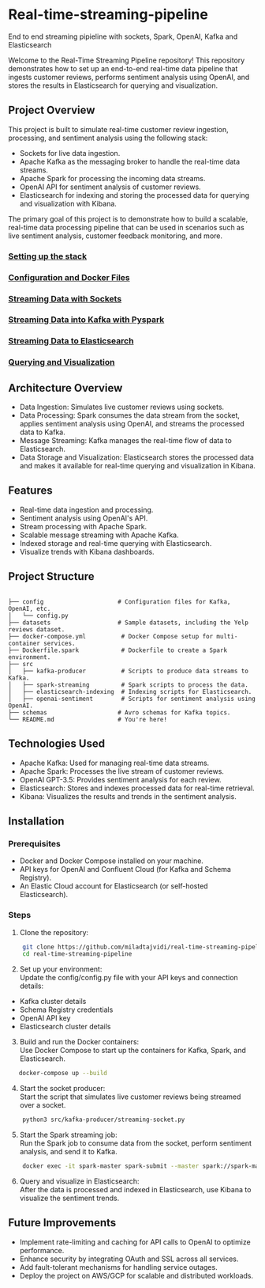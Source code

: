 # Real-time-streaming-pipeline
End to end streaming pipieline with sockets, Spark, OpenAI, Kafka and Elasticsearch

Welcome to the Real-Time Streaming Pipeline repository! This repository demonstrates how to set up an end-to-end real-time data pipeline that ingests customer reviews, performs sentiment analysis using OpenAI, and stores the results in Elasticsearch for querying and visualization.

## Project Overview

This project is built to simulate real-time customer review ingestion, processing, and sentiment analysis using the following stack:

* Sockets for live data ingestion.
* Apache Kafka as the messaging broker to handle the real-time data streams.
* Apache Spark for processing the incoming data streams.
* OpenAI API for sentiment analysis of customer reviews.
* Elasticsearch for indexing and storing the processed data for querying and visualization with Kibana.

The primary goal of this project is to demonstrate how to build a scalable, real-time data processing pipeline that can be used in scenarios such as live sentiment analysis, customer feedback monitoring, and more.

### [Setting up the stack](./1-setup/README.md)

### [Configuration and Docker Files](./2-config-docker/README.md)

### [Streaming Data with Sockets](./3-sockets/README.md)

### [Streaming Data into Kafka with Pyspark](./4-kafka/README.md)

### [Streaming Data to Elasticsearch](./5-elasticsearch/README.md)

### [Querying and Visualization](./6-querying-vis/README.md)

## Architecture Overview

* Data Ingestion: Simulates live customer reviews using sockets.
* Data Processing: Spark consumes the data stream from the socket, applies sentiment analysis using OpenAI, and streams the processed data to Kafka.
* Message Streaming: Kafka manages the real-time flow of data to Elasticsearch.
* Data Storage and Visualization: Elasticsearch stores the processed data and makes it available for real-time querying and visualization in Kibana.

## Features

* Real-time data ingestion and processing.
* Sentiment analysis using OpenAI's API.
* Stream processing with Apache Spark.
* Scalable message streaming with Apache Kafka.
* Indexed storage and real-time querying with Elasticsearch.
* Visualize trends with Kibana dashboards.




## Project Structure

```plaintext

├── config                     # Configuration files for Kafka, OpenAI, etc.
│   └── config.py
├── datasets                   # Sample datasets, including the Yelp reviews dataset.
├── docker-compose.yml          # Docker Compose setup for multi-container services.
├── Dockerfile.spark            # Dockerfile to create a Spark environment.
├── src
│   ├── kafka-producer          # Scripts to produce data streams to Kafka.
│   ├── spark-streaming         # Spark scripts to process the data.
│   ├── elasticsearch-indexing  # Indexing scripts for Elasticsearch.
│   ├── openai-sentiment        # Scripts for sentiment analysis using OpenAI.
├── schemas                    # Avro schemas for Kafka topics.
└── README.md                  # You're here!

```

## Technologies Used

* Apache Kafka: Used for managing real-time data streams.
* Apache Spark: Processes the live stream of customer reviews.
* OpenAI GPT-3.5: Provides sentiment analysis for each review.
* Elasticsearch: Stores and indexes processed data for real-time retrieval.
* Kibana: Visualizes the results and trends in the sentiment analysis.

## Installation

### Prerequisites

* Docker and Docker Compose installed on your machine.
* API keys for OpenAI and Confluent Cloud (for Kafka and Schema Registry).
* An Elastic Cloud account for Elasticsearch (or self-hosted Elasticsearch).

### Steps

1. Clone the repository:
```bash
    git clone https://github.com/miladtajvidi/real-time-streaming-pipeline.git
    cd real-time-streaming-pipeline
```
2. Set up your environment:<br>
Update the config/config.py file with your API keys and connection details:
* Kafka cluster details
* Schema Registry credentials
* OpenAI API key
* Elasticsearch cluster details

3. Build and run the Docker containers:<br>
Use Docker Compose to start up the containers for Kafka, Spark, and Elasticsearch.
```bash
   docker-compose up --build
```
4. Start the socket producer:<br>
Start the script that simulates live customer reviews being streamed over a socket.
```bash
    python3 src/kafka-producer/streaming-socket.py
```
5. Start the Spark streaming job:<br>
Run the Spark job to consume data from the socket, perform sentiment analysis, and send it to Kafka.
```bash
    docker exec -it spark-master spark-submit --master spark://spark-master:7077 jobs/spark-streaming.py

```

6. Query and visualize in Elasticsearch:<br>
After the data is processed and indexed in Elasticsearch, use Kibana to visualize the sentiment trends.



## Future Improvements

* Implement rate-limiting and caching for API calls to OpenAI to optimize performance.
* Enhance security by integrating OAuth and SSL across all services.
* Add fault-tolerant mechanisms for handling service outages.
* Deploy the project on AWS/GCP for scalable and distributed workloads.